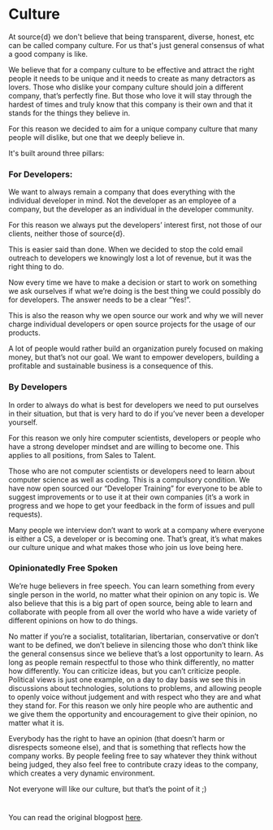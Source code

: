 # Culture

At source{d} we don't believe that being transparent, diverse, honest, etc can be called company culture. For us that's just general consensus of what a good company is like.

We believe that for a company culture to be effective and attract the right people it needs to be unique and it needs to create as many detractors as lovers. Those who dislike your company culture should join a different company, that’s perfectly fine. But those who love it will stay through the hardest of times and truly know that this company is their own and that it stands for the things they believe in.

For this reason we decided to aim for a unique company culture that many people will dislike, but one that we deeply believe in.

It's built around three pillars:

### For Developers:
We want to always remain a company that does everything with the individual developer in mind. Not the developer as an employee of a company, but the developer as an individual in the developer community.

For this reason we always put the developers’ interest first, not those of our clients, neither those of source{d}.

This is easier said than done. When we decided to stop the cold email outreach to developers we knowingly lost a lot of revenue, but it was the right thing to do.

Now every time we have to make a decision or start to work on something we ask ourselves if what we’re doing is the best thing we could possibly do for developers. The answer needs to be a clear “Yes!”.

This is also the reason why we open source our work and why we will never charge individual developers or open source projects for the usage of our products.

A lot of people would rather build an organization purely focused on making money, but that’s not our goal. We want to empower developers, building a profitable and sustainable business is a consequence of this.

### By Developers
In order to always do what is best for developers we need to put ourselves in their situation, but that is very hard to do if you’ve never been a developer yourself.

For this reason we only hire computer scientists, developers or people who have a strong developer mindset and are willing to become one. This applies to all positions, from Sales to Talent.

Those who are not computer scientists or developers need to learn about computer science as well as coding. This is a compulsory condition. We have now open sourced our “Developer Training” for everyone to be able to suggest improvements or to use it at their own companies (it’s a work in progress and we hope to get your feedback in the form of issues and pull requests).

Many people we interview don’t want to work at a company where everyone is either a CS, a developer or is becoming one. That’s great, it’s what makes our culture unique and what makes those who join us love being here.

### Opinionatedly Free Spoken
We’re huge believers in free speech. You can learn something from every single person in the world, no matter what their opinion on any topic is. We also believe that this is a big part of open source, being able to learn and collaborate with people from all over the world who have a wide variety of different opinions on how to do things.

No matter if you’re a socialist, totalitarian, libertarian, conservative or don’t want to be defined, we don’t believe in silencing those who don’t think like the general consensus since we believe that’s a lost opportunity to learn. As long as people remain respectful to those who think differently, no matter how differently. You can criticize ideas, but you can’t criticize people. Political views is just one example, on a day to day basis we see this in discussions about technologies, solutions to problems, and allowing people to openly voice without judgement and with respect who they are and what they stand for. For this reason we only hire people who are authentic and we give them the opportunity and encouragement to give their opinion, no matter what it is.

Everybody has the right to have an opinion (that doesn’t harm or disrespects someone else), and that is something that reflects how the company works. By people feeling free to say whatever they think without being judged, they also feel free to contribute crazy ideas to the company, which creates a very dynamic environment.

Not everyone will like our culture, but that’s the point of it ;)

# 
You can read the original blogpost [here](https://medium.com/source-d/your-companys-culture-shouldn-t-please-everyone-77c85e3b5d66).
